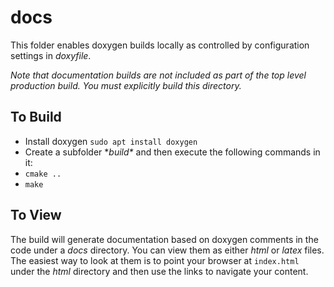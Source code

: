# docs
This folder enables doxygen builds locally as controlled by configuration settings in *doxyfile*.

_Note that documentation builds are *not* included as part of the top level production build.  You must explicitly build this directory._

## To Build

* Install doxygen ```sudo apt install doxygen```
* Create a subfolder **build\** and then execute the following commands in it:
* ```cmake ..```
* ```make```

## To View

The build will generate documentation based on doxygen comments in the code under a *docs* directory.  You can view them as either *html* or *latex* files.  The easiest way to look at them is to point your browser at ```index.html``` under the *html* directory and then use the links to navigate your content.

